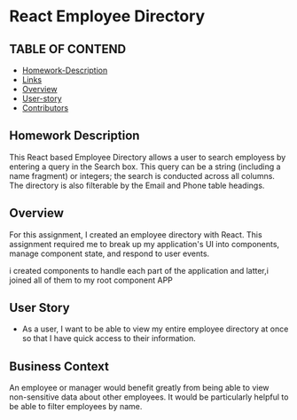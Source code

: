 # React Employee Directory
 
 ## TABLE OF CONTEND

 - [Homework-Description](#homework-description)
 - [Links](#links)
 - [Overview](#overview)
 - [User-story](#user-story)
 - [Contributors](#contributors)

## Homework Description
 This React based Employee Directory allows a user to search employess by entering a query in the Search box. This query can be a string (including a name fragment) or integers; the search is conducted across all columns. The directory is also filterable by the Email and Phone table headings.

## Overview

For this assignment, I created  an employee directory with React. This assignment  required me to break up my application's UI into components, manage component state, and respond to user events.

i created components to handle each part of the application and latter,i joined all of them to my root component APP

## User Story

* As a user, I want to be able to view my entire employee directory at once so that I have quick access to their information.

## Business Context

An employee or manager would benefit greatly from being able to view non-sensitive data about other employees. It would be particularly helpful to be able to filter employees by name.
